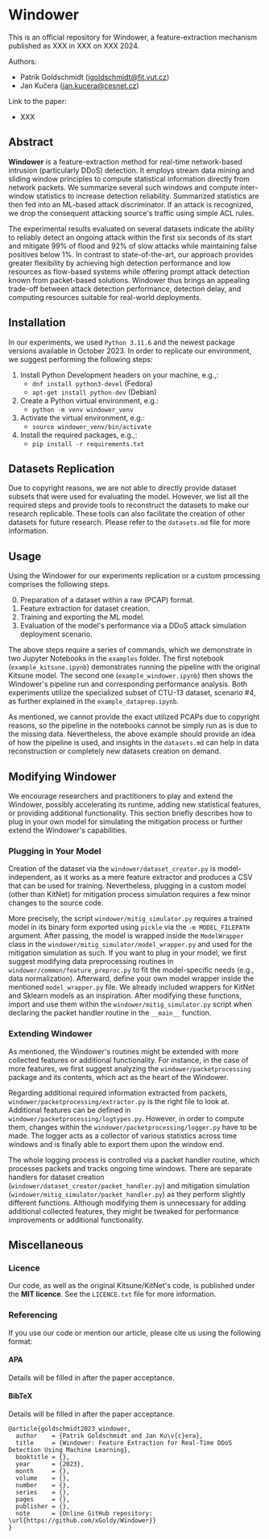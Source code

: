 # Windower

This is an official repository for Windower, a feature-extraction mechanism published as XXX in XXX on XXX 2024.

Authors:

- Patrik Goldschmidt (<igoldschmidt@fit.vut.cz>)
- Jan Kučera (<jan.kucera@cesnet.cz>)

Link to the paper:

- XXX

## Abstract

**Windower** is a feature-extraction method for real-time network-based intrusion (particularly DDoS) detection. It employs stream data mining and sliding window principles to compute statistical information directly from network packets. We summarize several such windows and compute inter-window statistics to increase detection reliability. Summarized statistics are then fed into an ML-based attack discriminator. If an attack is recognized, we drop the consequent attacking source's traffic using simple ACL rules.

The experimental results evaluated on several datasets indicate the ability to reliably detect an ongoing attack within the first six seconds of its start and mitigate 99\% of flood and 92\% of slow attacks while maintaining false positives below 1\%. In contrast to state-of-the-art, our approach provides greater flexibility by achieving high detection performance and low resources as flow-based systems while offering prompt attack detection known from packet-based solutions. Windower thus brings an appealing trade-off between attack detection performance, detection delay, and computing resources suitable for real-world deployments.

## Installation

In our experiments, we used `Python 3.11.6` and the newest package versions available in October 2023. In order to replicate our environment, we suggest performing the following steps:

1. Install Python Development headers on your machine, e.g.,:
   - `dnf install python3-devel` (Fedora)
   - `apt-get install python-dev` (Debian)
2. Create a Python virtual environment, e.g.:
   - `python -m venv windower_venv`
3. Activate the virtual environment, e.g.:
   - `source windower_venv/bin/activate`
4. Install the required packages, e.g.,:
   - `pip install -r requirements.txt`

## Datasets Replication

Due to copyright reasons, we are not able to directly provide dataset subsets that were used for evaluating the model. However, we list all the required steps and provide tools to reconstruct the datasets to make our research replicable. These tools can also facilitate the creation of other datasets for future research. Please refer to the `datasets.md` file for more information.

## Usage

Using the Windower for our experiments replication or a custom processing comprises the following steps.

0. Preparation of a dataset within a raw (PCAP) format.
1. Feature extraction for dataset creation.
2. Training and exporting the ML model.
3. Evaluation of the model's performance via a DDoS attack simulation deployment scenario.

The above steps require a series of commands, which we demonstrate in two Jupyter Notebooks in the `examples` folder. The first notebook (`example_kitsune.ipynb`) demonstrates running the pipeline with the original Kitsune model. The second one (`example_windower.ipynb`) then shows the Windower's pipeline run and corresponding performance analysis. Both experiments utilize the specialized subset of CTU-13 dataset, scenario #4, as further explained in the `example_dataprep.ipynb`.

As mentioned, we cannot provide the exact utilized PCAPs due to copyright reasons, so the pipeline in the notebooks cannot be simply run as is due to the missing data. Nevertheless, the above example should provide an idea of how the pipeline is used, and insights in the `datasets.md` can help in data reconstruction or completely new datasets creation on demand.

## Modifying Windower

We encourage researchers and practitioners to play and extend the Windower, possibly accelerating its runtime, adding new statistical features, or providing additional functionality. This section briefly describes how to plug in your own model for simulating the mitigation process or further extend the Windower's capabilities.

### Plugging in Your Model

Creation of the dataset via the `windower/dataset_creator.py` is model-independent, as it works as a mere feature extractor and produces a CSV that can be used for training. Nevertheless, plugging in a custom model (other than KitNet) for mitigation process simulation requires a few minor changes to the source code.

More precisely, the script `windower/mitig_simulator.py` requires a trained model in its binary form exported using `pickle` via the `-m MODEL_FILEPATH` argument. After passing, the model is wrapped inside the `ModelWrapper` class in the `windower/mitig_simulator/model_wrapper.py` and used for the mitigation simulation as such. If you want to plug in your model, we first suggest modifying data preprocessing routines in `windower/common/feature_preproc.py` to fit the model-specific needs (e.g., data normalization). Afterward, define your own model wrapper inside the mentioned `model_wrapper.py` file. We already included wrappers for KitNet and Sklearn models as an inspiration. After modifying these functions, import and use them within the `windower/mitig_simulator.py` script when declaring the packet handler routine in the `__main__` function.

### Extending Windower

As mentioned, the Windower's routines might be extended with more collected features or additional functionality. For instance, in the case of more features, we first suggest analyzing the `windower/packetprocessing` package and its contents, which act as the heart of the Windower.

Regarding additional required information extracted from packets, `windower/packetprocessing/extractor.py` is the right file to look at. Additional features can be defined in `windower/packetprocessing/logtypes.py`. However, in order to compute them, changes within the `windower/packetprocessing/logger.py` have to be made. The logger acts as a collector of various statistics across time windows and is finally able to export them upon the window end.

The whole logging process is controlled via a packet handler routine, which processes packets and tracks ongoing time windows. There are separate handlers for dataset creation (`windower/dataset_creator/packet_handler.py`) and mitigation simulation (`windower/mitig_simulator/packet_handler.py`) as they perform slightly different functions. Although modifying them is unnecessary for adding additional collected features, they might be tweaked for performance improvements or additional functionality.

## Miscellaneous

### Licence

Our code, as well as the original Kitsune/KitNet's code, is published under the **MIT licence**. See the `LICENCE.txt` file for more information.

### Referencing

If you use our code or mention our article, please cite us using the following format:

#### APA

Details will be filled in after the paper acceptance.

#### BibTeX

Details will be filled in after the paper acceptance.

```
@article{goldschmidt2023_windower,
  author    = {Patrik Goldschmidt and Jan Ku\v{c}era},
  title     = {Windower: Feature Extraction for Real-Time DDoS Detection Using Machine Learning},
  booktitle = {},
  year      = {2023},
  month     = {},
  volume    = {},
  number    = {},
  series    = {},
  pages     = {},
  publisher = {},
  note      = {Online GitHub repository: \url{https://github.com/xGoldy/Windower}}
}
```
